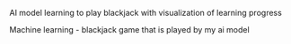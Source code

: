 AI model learning to play blackjack with visualization of learning progress

Machine learning - blackjack game that is played by my ai model
